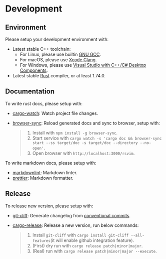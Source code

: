 <!-- markdownlint-disable MD013 -->

# Development

## Environment

Please setup your development environment with:

- Latest stable C++ toolchain:
  - For Linux, please use builtin [GNU GCC](https://gcc.gnu.org/).
  - For macOS, please use [Xcode Clang](https://developer.apple.com/xcode/).
  - For Windows, please use [Visual Studio with C++/C# Desktop Components](https://visualstudio.microsoft.com/).
- Latest stable [Rust](https://www.rust-lang.org/) compiler, or at least 1.74.0.

## Documentation

To write rust docs, please setup with:

- [cargo-watch](https://github.com/watchexec/cargo-watch): Watch project file changes.
- [browser-sync](https://browsersync.io/): Reload generated docs and sync to browser, setup with:

  > 1.  Install with `npm install -g browser-sync`.
  > 2.  Start service with `cargo watch -s 'cargo doc && browser-sync start --ss target/doc -s target/doc --directory --no-open'`.
  > 3.  Open browser with `http://localhost:3000/rsvim`.

To write markdown docs, please setup with:

- [markdownlint](https://github.com/DavidAnson/markdownlint): Markdown linter.
- [prettier](https://prettier.io/): Markdown formatter.

## Release

To release new version, please setup with:

- [git-cliff](https://github.com/orhun/git-cliff): Generate changelog from [conventional commits](https://www.conventionalcommits.org/).
- [cargo-release](https://github.com/crate-ci/cargo-release): Release a new version, run below commands:

  > 1. Install `git-cliff` with `cargo install git-cliff --all-features`(it will enable github integration feature).
  > 2. (First) dry run with `cargo release patch|minor|major`.
  > 3. (Real) run with `cargo release patch|minor|major --execute`.
